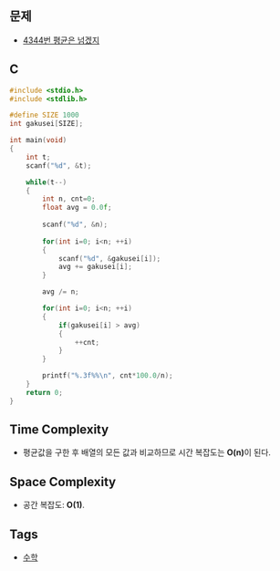 ## 문제
- [4344번 평균은 넘겠지](https://www.acmicpc.net/problem/4344)

## C
```cpp
#include <stdio.h>
#include <stdlib.h>

#define SIZE 1000
int gakusei[SIZE];

int main(void)
{
	int t;
	scanf("%d", &t);

	while(t--)
	{
		int n, cnt=0;
		float avg = 0.0f;
		
		scanf("%d", &n);
		
		for(int i=0; i<n; ++i)
		{
			scanf("%d", &gakusei[i]);
			avg += gakusei[i];
		}

		avg /= n;

		for(int i=0; i<n; ++i)
		{
			if(gakusei[i] > avg)
			{
				++cnt;
			}
		}

		printf("%.3f%%\n", cnt*100.0/n);
	}
	return 0;
}

```

## Time Complexity
- 평균값을 구한 후 배열의 모든 값과 비교하므로 시간 복잡도는 <b>O(n)</b>이 된다.

## Space Complexity
- 공간 복잡도: <b>O(1)</b>.

## Tags
- [수학](https://github.com/myoi-oj/baekjoon-oj#math)

